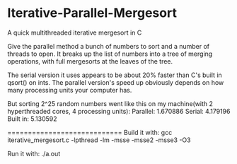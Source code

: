 Iterative-Parallel-Mergesort
============================
A quick multithreaded iterative mergesort in C

Give the parallel method a bunch of numbers to sort and a number of threads to open.
It breaks up the list of numbers into a tree of merging operations, with full mergesorts at the leaves of the tree.

The serial version it uses appears to be about 20% faster than C's built in qsort() on ints.
The parallel version's speed up obviously depends on how many processing units your computer has.

But sorting 2^25 random numbers went like this on my machine(with 2 hyperthreaded cores, 4 processing units):
Parallel: 1.670886
Serial: 4.179196
Built in: 5.130592

============================
Build it with:
gcc iterative_mergesort.c -lpthread -lm -msse -msse2 -msse3 -O3

Run it with:
./a.out
